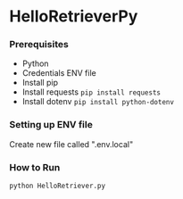 # HelloRetrieverPy

### Prerequisites
* Python
* Credentials ENV file
* Install pip
* Install requests `pip install requests`
* Install dotenv `pip install python-dotenv`

### Setting up ENV file
Create new file called ".env.local"

### How to Run
`python HelloRetriever.py`

